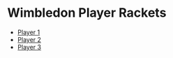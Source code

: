 <!DOCTYPE html>
<html>
<head>
  <title>Wimbledon Player Rackets</title>
</head>
<body>
  <h1>Wimbledon Player Rackets</h1>

  <ul>
    <li><a href="Player1.html">Player 1</a></li>
    <li><a href="Player2.html">Player 2</a></li>
    <li><a href="player3.html">Player 3</a></li>
    <!-- Add more players as needed -->
  </ul>
</body>
</html>
